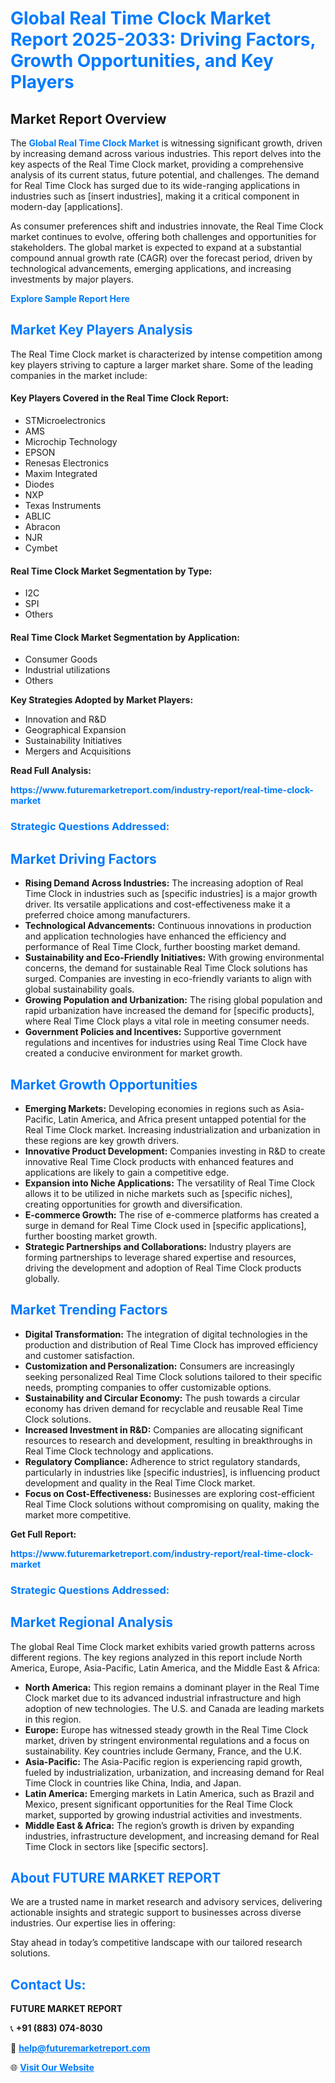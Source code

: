 <h1 style="color: #007BFF;">Global Real Time Clock Market Report 2025-2033: Driving Factors, Growth Opportunities, and Key Players</h1>

<section id="overview">
<h2>Market Report Overview</h2>
<p>The <a href="https://www.futuremarketreport.com/industry-report/real-time-clock-market" style="color: #007BFF; text-decoration: none;"><strong>Global Real Time Clock Market</strong></a> is witnessing significant growth, driven by increasing demand across various industries. This report delves into the key aspects of the Real Time Clock market, providing a comprehensive analysis of its current status, future potential, and challenges. The demand for Real Time Clock has surged due to its wide-ranging applications in industries such as [insert industries], making it a critical component in modern-day [applications].</p>
<p>As consumer preferences shift and industries innovate, the Real Time Clock market continues to evolve, offering both challenges and opportunities for stakeholders. The global market is expected to expand at a substantial compound annual growth rate (CAGR) over the forecast period, driven by technological advancements, emerging applications, and increasing investments by major players.</p>
</section>

<section id="overview">
<p><a href="https://www.futuremarketreport.com/request-sample/reportId=75975" style="color: #007BFF; text-decoration: none;"><strong>Explore Sample Report Here</strong></a></p>
</section>

<section id="key-players">
<h2 style="color: #007BFF;">Market Key Players Analysis</h2>
<p>The Real Time Clock market is characterized by intense competition among key players striving to capture a larger market share. Some of the leading companies in the market include:</p>
<h4>Key Players Covered in the Real Time Clock Report:</h4>
<ul><li>STMicroelectronics</li><li>AMS</li><li>Microchip Technology</li><li>EPSON</li><li>Renesas Electronics</li><li>Maxim Integrated</li><li>Diodes</li><li>NXP</li><li>Texas Instruments</li><li>ABLIC</li><li>Abracon</li><li>NJR</li><li>Cymbet</li></ul>
<h4>Real Time Clock Market Segmentation by Type:</h4>
<ul><li>I2C</li><li>SPI</li><li>Others</li></ul>

<h4>Real Time Clock Market Segmentation by Application:</h4>
<ul><li>Consumer Goods</li><li>Industrial utilizations</li><li>Others</li></ul>
<p><strong>Key Strategies Adopted by Market Players:</strong></p>
<ul>
<li>Innovation and R&D</li>
<li>Geographical Expansion</li>
<li>Sustainability Initiatives</li>
<li>Mergers and Acquisitions</li>
</ul>
</section>

<section>
<p><strong>Read Full Analysis: </strong></p><a href="https://www.futuremarketreport.com/industry-report/real-time-clock-market" style="color: #007BFF; text-decoration: none;"><strong>https://www.futuremarketreport.com/industry-report/real-time-clock-market</strong></a>
<h3 style="color: #007BFF;">Strategic Questions Addressed:</h3>
</section>

<section id="driving-factors">
<h2 style="color: #007BFF;">Market Driving Factors</h2>
<ul>
<li><strong>Rising Demand Across Industries:</strong> The increasing adoption of Real Time Clock in industries such as [specific industries] is a major growth driver. Its versatile applications and cost-effectiveness make it a preferred choice among manufacturers.</li>
<li><strong>Technological Advancements:</strong> Continuous innovations in production and application technologies have enhanced the efficiency and performance of Real Time Clock, further boosting market demand.</li>
<li><strong>Sustainability and Eco-Friendly Initiatives:</strong> With growing environmental concerns, the demand for sustainable Real Time Clock solutions has surged. Companies are investing in eco-friendly variants to align with global sustainability goals.</li>
<li><strong>Growing Population and Urbanization:</strong> The rising global population and rapid urbanization have increased the demand for [specific products], where Real Time Clock plays a vital role in meeting consumer needs.</li>
<li><strong>Government Policies and Incentives:</strong> Supportive government regulations and incentives for industries using Real Time Clock have created a conducive environment for market growth.</li>
</ul>
</section>

<section id="growth-opportunities">
<h2 style="color: #007BFF;">Market Growth Opportunities</h2>
<ul>
<li><strong>Emerging Markets:</strong> Developing economies in regions such as Asia-Pacific, Latin America, and Africa present untapped potential for the Real Time Clock market. Increasing industrialization and urbanization in these regions are key growth drivers.</li>
<li><strong>Innovative Product Development:</strong> Companies investing in R&D to create innovative Real Time Clock products with enhanced features and applications are likely to gain a competitive edge.</li>
<li><strong>Expansion into Niche Applications:</strong> The versatility of Real Time Clock allows it to be utilized in niche markets such as [specific niches], creating opportunities for growth and diversification.</li>
<li><strong>E-commerce Growth:</strong> The rise of e-commerce platforms has created a surge in demand for Real Time Clock used in [specific applications], further boosting market growth.</li>
<li><strong>Strategic Partnerships and Collaborations:</strong> Industry players are forming partnerships to leverage shared expertise and resources, driving the development and adoption of Real Time Clock products globally.</li>
</ul>
</section>

<section id="trending-factors">
<h2 style="color: #007BFF;">Market Trending Factors</h2>
<ul>
<li><strong>Digital Transformation:</strong> The integration of digital technologies in the production and distribution of Real Time Clock has improved efficiency and customer satisfaction.</li>
<li><strong>Customization and Personalization:</strong> Consumers are increasingly seeking personalized Real Time Clock solutions tailored to their specific needs, prompting companies to offer customizable options.</li>
<li><strong>Sustainability and Circular Economy:</strong> The push towards a circular economy has driven demand for recyclable and reusable Real Time Clock solutions.</li>
<li><strong>Increased Investment in R&D:</strong> Companies are allocating significant resources to research and development, resulting in breakthroughs in Real Time Clock technology and applications.</li>
<li><strong>Regulatory Compliance:</strong> Adherence to strict regulatory standards, particularly in industries like [specific industries], is influencing product development and quality in the Real Time Clock market.</li>
<li><strong>Focus on Cost-Effectiveness:</strong> Businesses are exploring cost-efficient Real Time Clock solutions without compromising on quality, making the market more competitive.</li>
</ul>
</section>

<section>
<p><strong>Get Full Report: </strong></p><a href="https://www.futuremarketreport.com/industry-report/real-time-clock-market" style="color: #007BFF; text-decoration: none;"><strong>https://www.futuremarketreport.com/industry-report/real-time-clock-market</strong></a>
<h3 style="color: #007BFF;">Strategic Questions Addressed:</h3>
</section>


<section id="regional-analysis">
<h2 style="color: #007BFF;">Market Regional Analysis</h2>
<p>The global Real Time Clock market exhibits varied growth patterns across different regions. The key regions analyzed in this report include North America, Europe, Asia-Pacific, Latin America, and the Middle East & Africa:</p>
<ul>
<li><strong>North America:</strong> This region remains a dominant player in the Real Time Clock market due to its advanced industrial infrastructure and high adoption of new technologies. The U.S. and Canada are leading markets in this region.</li>
<li><strong>Europe:</strong> Europe has witnessed steady growth in the Real Time Clock market, driven by stringent environmental regulations and a focus on sustainability. Key countries include Germany, France, and the U.K.</li>
<li><strong>Asia-Pacific:</strong> The Asia-Pacific region is experiencing rapid growth, fueled by industrialization, urbanization, and increasing demand for Real Time Clock in countries like China, India, and Japan.</li>
<li><strong>Latin America:</strong> Emerging markets in Latin America, such as Brazil and Mexico, present significant opportunities for the Real Time Clock market, supported by growing industrial activities and investments.</li>
<li><strong>Middle East & Africa:</strong> The region’s growth is driven by expanding industries, infrastructure development, and increasing demand for Real Time Clock in sectors like [specific sectors].</li>
</ul>
</section>

<footer>
<h2 style="color: #007BFF;">About FUTURE MARKET REPORT</h2>
<p>We are a trusted name in market research and advisory services, delivering actionable insights and strategic support to businesses across diverse industries. Our expertise lies in offering:</p>

<p>Stay ahead in today’s competitive landscape with our tailored research solutions.</p>

<h2 style="color: #007BFF;">Contact Us:</h2>
<p><strong>FUTURE MARKET REPORT</strong></p>
<p>📞 <strong>+91 (883) 074-8030</strong></p>
<p>📧 <strong><a href="mailto:help@futuremarketreport.com" style="color: #007BFF;">help@futuremarketreport.com</a></strong></p>
<p>🌐 <strong><a href="https://www.futuremarketreport.com/" style="color: #007BFF;">Visit Our Website</a></strong></p>
</footer>